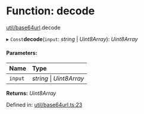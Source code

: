 # Function: decode

[util/base64url](../modules/util_base64url.md).decode

▸ `Const`**decode**(`input`: *string* \| *Uint8Array*): *Uint8Array*

#### Parameters:

Name | Type |
:------ | :------ |
`input` | *string* \| *Uint8Array* |

**Returns:** *Uint8Array*

Defined in: [util/base64url.ts:23](https://github.com/panva/jose/blob/v3.11.5/src/util/base64url.ts#L23)
